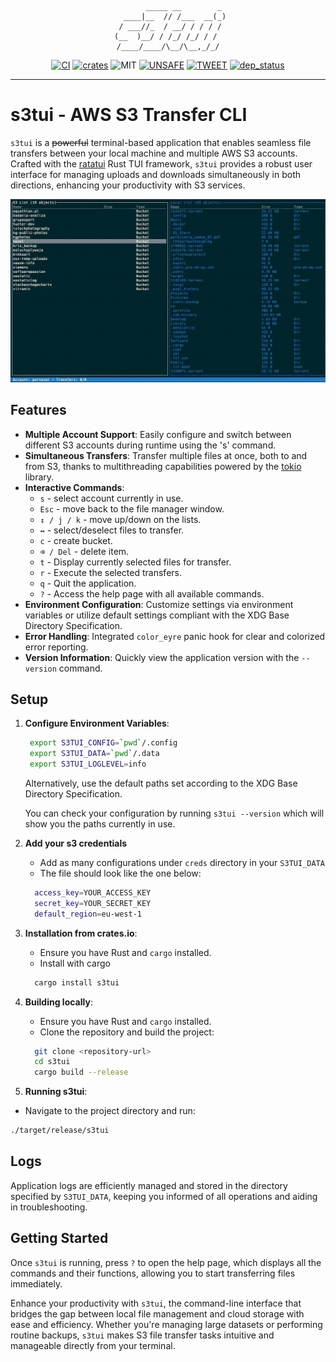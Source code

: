 <div style="text-align: center;">

            _____ __        _ 
       ____|__  // /___  __(_)
      / ___//_  / __/ / / / / 
     (__  )__/ / /_/ /_/ / /  
    /____/____/\__/\__,_/_/

</div>
<div style="text-align: center;">

[![CI][s0]][l0] [![crates][s1]][l1] ![MIT][s2] [![UNSAFE][s3]][l3] [![TWEET][s6]][l6] [![dep_status][s7]][l7]

</div>

[s0]: https://github.com/softberries/s3tui/actions/workflows/rust.yml/badge.svg

[l0]: https://github.com/softberries/s3tui/actions/workflows/rust.yml

[s1]: https://img.shields.io/crates/v/s3tui.svg

[l1]: https://crates.io/crates/s3tui

[s2]: https://img.shields.io/badge/license-MIT-blue.svg

[s3]: https://img.shields.io/badge/unsafe-forbidden-success.svg

[l3]: https://github.com/rust-secure-code/safety-dance/

[s6]: https://img.shields.io/twitter/follow/grajo?label=follow&style=social

[l6]: https://twitter.com/intent/follow?screen_name=grajo

[s7]: https://deps.rs/repo/github/softberries/s3tui/status.svg

[l7]: https://deps.rs/repo/github/softberries/s3tui

---

# s3tui - AWS S3 Transfer CLI

`s3tui` is a ~~powerful~~ terminal-based application that enables seamless file transfers between your local machine and
multiple AWS S3 accounts. Crafted with the [ratatui](https://github.com/ratatui-org/ratatui) Rust TUI framework, `s3tui`
provides a robust user interface for managing uploads and downloads simultaneously in both directions, enhancing your
productivity with S3 services.

![s3tui](assets/s3tui.gif)

## Features

- **Multiple Account Support**: Easily configure and switch between different S3 accounts during runtime using the 's'
  command.
- **Simultaneous Transfers**: Transfer multiple files at once, both to and from S3, thanks to multithreading
  capabilities powered by the [tokio](https://github.com/tokio-rs/tokio) library.
- **Interactive Commands**:
    - `s` - select account currently in use.
    - `Esc` - move back to the file manager window.
    - `↕ / j / k` - move up/down on the lists.
    - `↔` - select/deselect files to transfer.
    - `c` - create bucket.
    - `⌫ / Del` - delete item.
    - `t` - Display currently selected files for transfer.
    - `r` - Execute the selected transfers.
    - `q` - Quit the application.
    - `?` - Access the help page with all available commands.
- **Environment Configuration**: Customize settings via environment variables or utilize default settings compliant with
  the XDG Base Directory Specification.
- **Error Handling**: Integrated `color_eyre` panic hook for clear and colorized error reporting.
- **Version Information**: Quickly view the application version with the `--version` command.

## Setup

1. **Configure Environment Variables**:
   ```bash
    export S3TUI_CONFIG=`pwd`/.config
    export S3TUI_DATA=`pwd`/.data
    export S3TUI_LOGLEVEL=info
   ```
   Alternatively, use the default paths set according to the XDG Base Directory Specification.

   You can check your configuration by running `s3tui --version` which will show you the paths currently in use.

2. **Add your s3 credentials**
    - Add as many configurations under `creds` directory in your `S3TUI_DATA`
    - The file should look like the one below:
    ```bash
      access_key=YOUR_ACCESS_KEY
      secret_key=YOUR_SECRET_KEY
      default_region=eu-west-1
    ```
3. **Installation from crates.io**:
    - Ensure you have Rust and `cargo` installed.
    - Install with cargo
    ```bash
      cargo install s3tui
    ```
4. **Building locally**:
    - Ensure you have Rust and `cargo` installed.
    - Clone the repository and build the project:
    ```bash
      git clone <repository-url>
      cd s3tui
      cargo build --release
    ```

5. **Running s3tui**:
- Navigate to the project directory and run:
```bash
./target/release/s3tui
```

## Logs

Application logs are efficiently managed and stored in the directory specified by `S3TUI_DATA`, keeping you informed of
all operations and aiding in troubleshooting.

## Getting Started

Once `s3tui` is running, press `?` to open the help page, which displays all the commands and their functions, allowing
you to start transferring files immediately.

Enhance your productivity with `s3tui`, the command-line interface that bridges the gap between local file management
and cloud storage with ease and efficiency. Whether you're managing large datasets or performing routine
backups, `s3tui` makes S3 file transfer tasks intuitive and manageable directly from your terminal.
